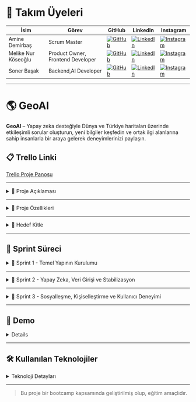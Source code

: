 # 👥 Takım Üyeleri

| İsim | Görev | GitHub | LinkedIn | Instagram |
|------|-------|--------|----------|-----------|
| Amine Demirbaş | Scrum Master | [![GitHub](https://img.shields.io/badge/GitHub-181717?style=for-the-badge&logo=github&logoColor=white)]((https://github.com/aminelisa)) | [![LinkedIn](https://img.shields.io/badge/LinkedIn-0077B5?style=for-the-badge&logo=linkedin&logoColor=white)](https://www.linkedin.com/in/aminedemirbas/) | [![Instagram](https://img.shields.io/badge/Instagram-E4405F?style=for-the-badge&logo=instagram&logoColor=white)](https://instagram.com/a_minelisa)
| Melike Nur Köseoğlu | Product Owner, Frontend Developer | [![GitHub](https://img.shields.io/badge/GitHub-181717?style=for-the-badge&logo=github&logoColor=white)](https://github.com/MelikeNurKoseoglu) | [![LinkedIn](https://img.shields.io/badge/LinkedIn-0077B5?style=for-the-badge&logo=linkedin&logoColor=white)](https://linkedin.com/in/melike-nur-köseoğlu-2aaa27209) | [![Instagram](https://img.shields.io/badge/Instagram-E4405F?style=for-the-badge&logo=instagram&logoColor=white)](https://instagram.com/melikenurkoseoglu)
| Soner Başak | Backend,AI Developer | [![GitHub](https://img.shields.io/badge/GitHub-181717?style=for-the-badge&logo=github&logoColor=white)](https://github.com/sonerbasak/) | [![LinkedIn](https://img.shields.io/badge/LinkedIn-0077B5?style=for-the-badge&logo=linkedin&logoColor=white)](https://www.linkedin.com/in/sonerbasak/) | [![Instagram](https://img.shields.io/badge/Instagram-E4405F?style=for-the-badge&logo=instagram&logoColor=white)](https://www.instagram.com/sonerbasaak/)

---

# 🌎 GeoAI

**GeoAI** – Yapay zeka desteğiyle Dünya ve Türkiye haritaları üzerinde etkileşimli sorular oluşturun, yeni bilgiler keşfedin ve ortak ilgi alanlarına sahip insanlarla bir araya gelerek deneyimlerinizi paylaşın.

## 📋 Trello Linki

[Trello Proje Panosu](https://trello.com/b/L1upbyvZ/group30-bootcamp)

---

<details>
  <summary>📄 Proje Açıklaması</summary>

GeIAI, kullanıcıların Türkiye ve dünya haritası üzerinde coğrafi alanlar seçerek yapay zeka destekli sorular oluşturup cevaplamalarını sağlayan etkileşimli bir web uygulamasıdır. Proje, harita tabanlı veri görselleştirme ve yapay zeka entegrasyonuyla bilgi keşfini kolaylaştırmayı amaçlamaktadır.

Bu platform aynı zamanda, kullanıcıların profil rozetleri kazanarak başarılarını sergileyebileceği, benzer ilgi alanlarına sahip kişilerle arkadaşlık kurabileceği ve bir araya gelerek deneyim paylaşımı yapabileceği bir sosyal ağa dönüşmektedir. Bu özellikler, öğrenmeyi sosyal ve etkileşimli bir deneyime dönüştürerek GeoAI'ı zenginleştirir.
</details>

---

<details>
  <summary>🌟 Proje Özellikleri</summary>

- Türkiye ve dünya haritasının interaktif gösterimi  
- İller, ülkeler veya bölgeler hakkında detaylı bilgi kartları  
- Yapay zeka destekli soru oluşturma ve cevaplama paneli  
- Kullanıcıların verdiği cevapların analizi
- Entegre sosyal medya altyapısı
- Başarıların sergilenebileceği rozet mantığı 
- Swiper ile zengin görsel ve metin slaytları  
- Responsive ve kullanıcı dostu arayüz tasarımı  

 

</details>

---

<details>
  <summary>🎯 Hedef Kitle</summary>

- Coğrafya, tarih ve kültür meraklıları  
- Eğitim alanındaki öğretmenler ve öğrenciler  
- Yapay zeka ve harita teknolojilerine ilgi duyan geliştiriciler  
- Genel kullanıcılar, bilgi keşfi ve öğrenmeye açık herkes  


</details>

---

<h2>🚀 Sprint Süreci</h2>

<details>
  <summary>🏃 Sprint 1 - Temel Yapının Kurulumu</summary>


  <details>
    <summary>🎯 Sprint 1 Notları</summary>
  Sprint süreci boyunca başlangıçta uyumlu bir görev dağılımı ve verimli bir iletişim hedeflenmiş olsa da, ekip içinde bazı uyumsuzluklar yaşanmıştır. Maalesef ekipten bir arkadaşımızın da geçirdiği kaza sonucu takımdan ayrılması gerekmiştir.

  Bu zorlu süreçte, Scrum Master'ımız sorumluluğunu yerine getirmemiş olup sprint 1'deki Scrum Master süreçleri ve koordinasyonu Melike Demirbaş tarafından yürütülmüştür.

Ekip, bu olumsuzluklara rağmen kalan üyelerle birlikte sürece adapte olmaya çalışmıştır. Sprint başında belirlenen hedefler ve kullanıcı hikayeleri doğrultusunda arayüz tasarımları, harita entegrasyonu ve seçilebilir şehirler için bilgi kutucuklarının oluşturulması gibi temel adımlar başarıyla tamamlanmıştır.
  </details>

  <details>
    <summary>🎯 Sprint 1 Hedefleri</summary>
    <ul>
      <li>Türkiye ve dünya haritalarının temel görselleştirmesini oluşturmak</li>
      <li>Harita üzerinde şehir/bölge tıklanabilirliğini sağlamak</li>
      <li>Belirli şehirler için bilgi veri girişlerini gerçekleştirmek</li>
      <li>Basit ve işlevsel bir kullanıcı arayüzü oluşturmak</li>
    </ul>
  </details>
  
  <details>
    <summary>🎯 Tahmin Edilen Tamamlanacak Puan</summary>
    <ul>
      <li>Sprint 1 için belirlenen hedef puan: <strong>100 puan</strong></li>
      <li>Gerçekleşen puan: <strong>90 puan</strong></li>
      <li>Tamamlanma oranı: <strong>%90</strong></li>
    </ul>
  </details>
  
  <details>
    <summary>🎯 Tahmin Mantığı</summary>
    <p>
      Proje süresince toplam 3 sprint planlanmış ve her sprint için değerlendirme <strong>100 puan üzerinden</strong> yapılacak şekilde yapılandırılmıştır.<br>
      Görevler zorluk ve tahmini eforlarına göre puanlanmış, sprint sonunda bu görevlerin tamamlanma durumu puan bazlı olarak ölçülmüştür.<br>
      Sprint 1, hedeflenen 100 puanın <strong>%90’ına</strong> ulaşılarak yüksek başarı oranıyla tamamlanmıştır.
    </p>
  </details>

  <details>
    <summary>🎯 Daily Scrum</summary>
    <p>Günlük toplantılarımızdan örnek ekran görüntüleri:</p>
    <img src="images/görsel1.jpg" alt="Daily Scrum Görseli 1" width="600" style="margin-bottom: 10px;" />
    <img src="images/görsel2.jpg" alt="Daily Scrum Görseli 2" width="600" />
  </details>

  <details>
  <summary>🎯 Sprint Board Updates</summary>
  <p>Sprint board'dan iki örnek ekran görüntüsü:</p>
  <img src="images/görsel3.jpg" alt="Sprint Board Görüntüsü 1" width="600" style="margin-bottom: 10px;" />
  <img src="images/görsel4.jpg" alt="Sprint Board Görüntüsü 2" width="600" />
</details>

  <details>
    <summary>🎯 Ekran Görüntüleri</summary>
    <p>Projeye ait 4 farklı ekran görüntüsü:</p>
    <p>
      <img src="images/ekran1.png" alt="Ekran Görüntüsü 1" width="300" style="margin-right: 10px; margin-bottom: 10px;" />
      <img src="images/ekran2.png" alt="Ekran Görüntüsü 2" width="300" style="margin-right: 10px; margin-bottom: 10px;" />
    </p>
    <p>
      <img src="images/ekran3.png" alt="Ekran Görüntüsü 3" width="300" style="margin-right: 10px;" />
      <img src="images/ekran4.png" alt="Ekran Görüntüsü 4" width="300" />
    </p>
  </details>

  <details>
  <summary>🎯 Sprint Review</summary>
  <ul>
    <li>Leaflet.js kütüphanesi ile Türkiye ve Dünya haritası entegre edildi</li>
    <li>Harita üzerinde bazı şehirler (örneğin İstanbul, Ankara, İzmir) seçilebilir hale getirildi</li>
    <li>Bu şehirler için kısa bilgi kartları (nüfus, tarih, kültür, coğrafi konum) eklendi</li>
    <li>Şehir seçimi sonrası bilgi kutucuğu popup olarak kullanıcıya gösteriliyor</li>
  </ul>

  <hr />

  <p><strong>Sprint Dönemi:</strong> 24 Haziran – 6 Temmuz 2025<br>
  <strong>Proje:</strong> GeoAI</p>

  <p>👩‍💼 <strong>Amine Demirbaş – Scrum Master</strong></p>
  <ul>
      <li>Bu sprintte görevlerini yerine getirememiştir</li>
  </ul>

  <p>👩‍💻 <strong>Melike Nur Köseoğlu – Product Owner, Frontend Developer</strong></p>
  <ul>
    <li>Leaflet.js ile harita görselleştirme</li>
    <li>Backlog yönetimi ve kullanıcı test senaryoları</li>
    <li>Tasarım yönlendirmeleri ve içerik planlama</li>
    <li>Takım içi iletişim ve görev koordinasyonu</li>
    <li>Sprint Review & Retrospective dokümantasyonu</li>
  </ul>

  <p>👨‍💻 <strong>Soner Başak – Backend, AI Developer</strong></p>
  <ul>
    <li>Şehir verileri için API ve JSON veri yapısı</li>
    <li>Backend test ortamı ve veri servisleri</li>
    <li>Gelecekteki veritabanı yapısı planlaması</li>
    <li>Şehir seçimi ve popup bilgi kutuları</li>
    <li>Responsive UI ve bilgi kartı komponentleri</li>
    <li>Trello panosu takibi ve günlük toplantı organizasyonu</li>
  </ul>
 </details>
 
  <details>
  <summary>🎯 Sprint Retrospective</summary>
  <p>
    Sprint sonunda ekip bir araya gelerek süreçte nelerin iyi gittiğini, hangi konularda zorlanıldığını ve iyileştirme alanlarını değerlendirmiştir.
  </p>
  <ul>
    <li><strong>Başarılı Yönler:</strong> Ekip içi iletişim güçlüydü, görev dağılımı sağlıklıydı, planlama başarılıydı ve hedefler neredeyse tamamen yapıldı.</li>
    <li><strong>Geliştirilmesi Gerekenler:</strong> Bazı teknik entegrasyonlarda zamanlama sorunları yaşandı,test süreçleri daha erken başlamalı, ekipte iş takibi ve sorumlululuk bilinci problemleri var.</li>
    <li><strong>İleriye Dönük Adımlar:</strong> Günlük toplantılar daha kısa ve odaklı yapılacak, dokümantasyon düzenli olarak güncellenecek.</li>
  </ul>
  <p>
    Genel olarak sprint, belirlenen hedeflere büyük oranda ulaşılarak tamamlanmıştır ve sonraki sprintlerde verimliliği artırmak için gerekli adımlar planlanmıştır.
  </p>
</details>


</details>


---

<details>
  <summary>🏃 Sprint 2 - Yapay Zeka, Veri Girişi ve Stabilizasyon</summary>

  <details>
    <summary>🎯 Sprint 2 Notları</summary>
    Sprint 2 sürecinde ekip içindeki problemler ele alındı ve yeni görevlendirmelerle süreç devam etti. Yapay zekâ modülünün projeye dahil edilmesi önemli bir kilometre taşı oldu. Ayrıca uygulamanın performansını etkileyen sistemsel sorunlar belirlenerek başarılı şekilde çözüldü. Stabilite açısından gözle görülür iyileştirmeler sağlandı.
  </details>

  <details>
    <summary>🎯 Sprint 2 Hedefleri</summary>
    <ul>
      <li>🌍 Dünya haritasının sisteme entegrasyonu</li>
      <li>💻 Arayüzde kullanıcı deneyimini artıracak görsel güncellemeler</li>
      <li>🗂️ İl bazında bilgi ve medya içeriklerinin girilmesi</li>
      <li>🌐 Ülke bazlı içeriklerin hazırlanması ve yüklenmesi</li>
      <li>🤖 Yapay zekâ modülünün entegrasyonu ve testleri</li>
      <li>🗃️ Dosya ve klasör yapısının yeniden düzenlenmesi</li>
      <li>❓ Soru üretim modülünün yapay zekâ ile oluşturulması</li>
      <li>👁️ Kullanıcıların soru-cevap etkileşimini görüntülemesi</li>
      <li>✅❌ Doğruluk hesaplama sisteminin geliştirilmesi</li>
      <li>🛠️ Gelişim aşamasında tespit edilen eksiklerin giderilmesi</li>
      <li>🚀 Yapay zekâ algoritmasının iyileştirilmesi</li>
      <li>💾 Bellek kullanımındaki sorunların çözülmesi</li>
    </ul>
  </details>

  <details>
    <summary>🎯 Tahmin Edilen Tamamlanacak Puan</summary>
    <ul>
      <li>Hedeflenen puan: <strong>100</strong></li>
      <li>Gerçekleşen puan: <strong>100</strong></li>
      <li>Tamamlanma oranı: <strong>%100</strong></li>
    </ul>
  </details>

  <details>
    <summary>🎯 Tahmin Mantığı</summary>
    <p>
      Sprint başlangıcında her görev için efor ve zorluk seviyesi dikkate alınarak puanlama yapıldı. Toplamda 100 puan üzerinden planlanan bu sprint, tüm hedeflerin başarıyla tamamlanması sayesinde %100 oranında başarıya ulaştı.
    </p>
  </details>

  <details>
    <summary>🎯 Daily Scrum</summary>
    <ul>
      <li>Daily Scrum toplantıları düzenli olarak yapılmış olsa da, bazı ekip üyelerinin ilerleme ve karşılaşılan engelleri paylaşmakta yetersiz kalması nedeniyle sürecin takibi zorlaşmıştır. Bu durum, yalnızca iki kişinin tüm görevleri paylaşmaya çalıştığı bir sürece dönüşmüştür.</li>
      <li>Bellek sorunları gibi kritik teknik problemler anında tespit edilip çözüme kavuşturuldu.</li>
      <li>Tüm görevler dinamik bir şekilde güncellenerek takvimsel uyum sağlandı.</li>
    </ul>
    <p>Scrum toplantılarından ekran görüntüleri:</p>
    <img src="images/ss8.jpg" alt="Daily Scrum Görseli 1" width="600" style="margin-bottom: 10px;" />
    <img src="images/ss10.jpg" alt="Daily Scrum Görseli 2" width="600" />
  </details>

  <details>
    <summary>🎯 Sprint Board Updates</summary>
    <p>Sprint boyunca görev yönetimi Trello üzerinden takip edildi. İşte örnek ekran görüntüleri:</p>
    <img src="images/trello01.png" alt="Sprint Board Görüntüsü 1" width="600" style="margin-bottom: 10px;" />
    <img src="images/trello02.png" alt="Sprint Board Görüntüsü 2" width="600" />
  </details>

  <details>
    <summary>🎯 Ekran Görüntüleri</summary>
    <p>Uygulamanın geliştirme sürecine ait 6 ekran görüntüsü:</p>
    <p>
      <img src="images/ss1.jpg" alt="Ekran Görüntüsü 1" width="300" style="margin-right: 10px; margin-bottom: 10px;" />
      <img src="images/ss2.jpg" alt="Ekran Görüntüsü 2" width="300" style="margin-right: 10px; margin-bottom: 10px;" />
    </p>
    <p>
      <img src="images/ss3.jpg" alt="Ekran Görüntüsü 3" width="300" style="margin-right: 10px;" />
      <img src="images/ss4.jpg" alt="Ekran Görüntüsü 4" width="300" />
    </p>
    <p>
      <img src="images/ss5.jpg" alt="Ekran Görüntüsü 5" width="300" style="margin-right: 10px;" />
      <img src="images/ss6.jpg" alt="Ekran Görüntüsü 6" width="300" />
    </p>
  </details>

  <details>
  <summary>🎯 Sprint Review</summary>
  <ul>
    <li>Yapay zekâ modülünün entegrasyonu projenin teknik kapasitesini ciddi oranda artırdı.</li>
    <li>Dünya haritası ile kullanıcı etkileşimi daha kapsamlı hale getirildi.</li>
    <li>Geri bildirimler genel olarak olumluydu; özellikle kullanıcı deneyimindeki gelişmeler dikkat çekti.</li>
    <li>Bazı şehirlerin eksik medya içerikleri Sprint 3 için hedeflendi.</li>
  </ul>
  
  <hr />

  <p><strong>Sprint Dönemi:</strong> 6 Temmuz – 20 Temmuz 2025<br>
  <strong>Proje:</strong> GeoAI</p>

  <p>👩‍💼 <strong>Amine Demirbaş – Scrum Master</strong></p>
  <ul>
      <li>Bu sprintte görevlerini yerine getirememiştir</li>
  </ul>

  <p>👩‍💻 <strong>Melike Nur Köseoğlu – Product Owner</strong></p>
  <ul>
    <li>Yapay zekâ entegrasyonu ve UI geliştirmeleri yaptı.</li>
    <li>Soru oluşturma fonksiyonlarını aktive etti.</li>
    <li>Ön yüz geliştirmeleri yapıldı</li>
    <li>İletişim ve koordinasyonu sağladı.</li>
    <li>Gelişmeleri dokümante etti.</li>
    <li>Şehir verilerini işleyen API yapısını oluşturdu.</li>
  </ul>

  <p>👨‍💻 <strong>Soner Başak – Backend & AI Developer</strong></p>
  <ul>
    <li>Dünya haritası entegrasyonu sağladı.</li>
    <li>Soru algoritmasını geliştirdi.</li>
    <li>Sistemsel hataları giderdi.</li>
    <li>Günlük toplantıları organize etti.</li>
    <li>Veritabanı entegrasyonları gerçekleştirdi.</li>
    <li>Şehir verilerini işleyen Json yapısını oluşturdu.</li>
  </ul>

</details>


  <details>
    <summary>🎯 Sprint Retrospective</summary>
    <p>Takım değerlendirme toplantısında öne çıkan konular:</p>

    <strong>🌟 İyi Gidenler</strong>
    <ul>
      <li>Yapay zekâ entegrasyonu zamanında ve sorunsuz gerçekleşti.</li>
      <li>Scrum toplantıları verimli ve çözüm odaklıydı.</li>
    </ul>

    <strong>⚠️ Geliştirilmesi Gerekenler</strong>
    <ul>
      <li>Takım içi iletişim motivasyonunda düşüklükler vardı.</li>
      <li>Versiyon kontrolü için daha etkin bir sistem gerekli.</li>
      <li>Arayüz testleri daha erken başlatılmalı.</li>
    </ul>

    <strong>🚀 Öneriler</strong>
    <ul>
      <li>Harita üzerinde filtreleme ve arama fonksiyonları eklenmeli.</li>
      <li>Yapay zekâ içeriğinin kalite kontrolü yapılmalı.</li>
      <li>Beta kullanıcı testleriyle geri bildirim alınmalı.</li>
    </ul>
  </details>

</details>



---

<details>
  <summary>🏃 Sprint 3 - Sosyalleşme, Kişiselleştirme ve Kullanıcı Deneyimi</summary>

  <details>
    <summary>🎯 Sprint 3 Notları</summary>
    Sprint 3, projenin son sprint'i olarak tamamlandı. Bu süreçte uygulamanın temel fonksiyonları sosyal bir platforma dönüştürülerek zenginleştirildi. Quiz modülü, yapay zekâ entegrasyonuyla daha dinamik hale getirildi. Kullanıcı deneyimini merkezine alan giriş paneli ve çoklu kullanıcı desteği eklendi. Ayrıca, kullanıcı etkileşimini artırmak için rozet ve sosyal medya sistemleri hayata geçirildi. Sprint boyunca tespit edilen ufak çaplı hatalar giderilerek projenin son hali stabil ve kullanıma hazır hale getirildi.
  </details>

  <details>
    <summary>🎯 Sprint 3 Hedefleri</summary>
    <ul>
      <li>👤 Giriş paneli ve çoklu kullanıcı desteğinin sağlanması</li>
      <li>🧩 Yapay zekâ destekli quiz oluşturma mantığının güncellenmesi</li>
      <li>🤝 Sosyal medya mantığının oluşturulması (arkadaşlık, profil)</li>
      <li>🏅 Kullanıcılar için rozet sisteminin geliştirilmesi</li>
      <li>🖼️ Kullanıcı profil sayfalarının tasarlanması ve uygulanması</li>
      <li>🐛 Tespit edilen ufak problemlerin ve hataların giderilmesi</li>
      <li>📊 Kullanıcı skorlarının ve istatistiklerinin gösterilmesi</li>
    </ul>
  </details>

  <details>
    <summary>🎯 Tahmin Edilen Tamamlanacak Puan</summary>
    <ul>
      <li>Hedeflenen puan: <strong>110</strong></li>
      <li>Gerçekleşen puan: <strong>105</strong></li>
      <li>Tamamlanma oranı: <strong>%95</strong></li>
    </ul>
  </details>

  <details>
    <summary>🎯 Tahmin Mantığı</summary>
    <p>
      Bu sprint, önceki sprintlere göre daha fazla özellik ve entegrasyon gerektirdiğinden puanlama daha yüksek tutulmuştur. Sosyal medya entegrasyonunun karmaşıklığı nedeniyle hedeflenen puana yakın bir başarı elde edilmiştir. Quiz güncellemesi, çoklu kullanıcı desteği ve rozet sistemi gibi ana hedefler başarıyla tamamlanırken, bazı ufak geliştirmeler projenin son haline dahil edilmemiştir.
    </p>
  </details>

  <details>
    <summary>🎯 Daily Scrum</summary>
    <ul>
      <li>Daily Scrum toplantıları, **Melike Nur Köseoğlu** tarafından organize edilerek sprint süreci takip edilmiştir.</li>
      <li>Ekip içindeki iletişim zayıflığı, özellikle görev takibinde bazı zorluklara neden olmuştur.</li>
      <li>Quiz mantığının güncellenmesi sürecinde ortaya çıkan beklenmedik teknik zorluklar, **Melike Nur Köseoğlu ve Soner Başak'ın** yoğun çabalarıyla aşılmıştır.</li>
      <li>Tüm görevler, takvime uyum sağlamak amacıyla dinamik bir şekilde yönetilmiştir.</li>
    </ul>
    <p>Scrum toplantılarından ekran görüntüleri:</p>
    <img src="images/ss11.jpg" alt="Daily Scrum Görseli 1" width="600" style="margin-bottom: 10px;" />
    <img src="images/ss12.jpg" alt="Daily Scrum Görseli 2" width="600" />
  </details>

  <details>
    <summary>🎯 Sprint Board Updates</summary>
    <p>Sprint boyunca görev yönetimi Trello üzerinden takip edildi. İşte örnek ekran görüntüleri:</p>
    <img src="images/trello03.png" alt="Sprint Board Görüntüsü 1" width="600" style="margin-bottom: 10px;" />
    <img src="images/trello04.png" alt="Sprint Board Görüntüsü 2" width="600" />
  </details>

  <details>
    <summary>🎯 Ekran Görüntüleri</summary>
    <p>Uygulamanın geliştirme sürecine ait 6 ekran görüntüsü:</p>
    <p>
      <img src="images/ss7.jpg" alt="Ekran Görüntüsü 1" width="300" style="margin-right: 10px; margin-bottom: 10px;" />
      <img src="images/ss8.jpg" alt="Ekran Görüntüsü 2" width="300" style="margin-right: 10px; margin-bottom: 10px;" />
    </p>
    <p>
      <img src="images/ss9.jpg" alt="Ekran Görüntüsü 3" width="300" style="margin-right: 10px;" />
      <img src="images/ss10.jpg" alt="Ekran Görüntüsü 4" width="300" />
    </p>
    <p>
      <img src="images/ss11.jpg" alt="Ekran Görüntüsü 5" width="300" style="margin-right: 10px;" />
      <img src="images/ss12.jpg" alt="Ekran Görüntüsü 6" width="300" />
    </p>
  </details>

  <details>
  <summary>🎯 Sprint Review</summary>
  <ul>
    <li>Yapay zekâ ile entegre edilmiş yeni quiz sistemi, kullanıcı etkileşimini önemli ölçüde artırdı.</li>
    <li>Giriş paneli ve çoklu kullanıcı desteği, platformu daha kişisel ve kullanışlı hale getirdi.</li>
    <li>Sosyal medya özellikleri, kullanıcıların platformda daha fazla zaman geçirmesini sağladı.</li>
    <li>Projenin temel hedefleri başarıyla tamamlanarak, ürün piyasaya sürülmeye hazır hale getirildi.</li>
  </ul>
  
  <hr />

  <p><strong>Sprint Dönemi:</strong> 21 Temmuz – 4 Ağustos 2025<br>
  <strong>Proje:</strong> GeoAI</p>

  <p>👩‍💼 <strong>Amine Demirbaş – Scrum Master</strong></p>
  <ul>
    <li>Bu sprintte görevlerini tam olarak yerine getirememiştir.</li>
    <li>`turkey.json` datasına veri eklemesi yapmıştır.</li>
  </ul>

  <p>👩‍💻 <strong>Melike Nur Köseoğlu – Product Owner</strong></p>
  <ul>
    <li>Giriş ve çoklu kullanıcı sistemini geliştirmiştir.</li>
    <li>Sosyal medya mantığı ve profil sayfalarını tasarlayıp uygulamıştır.</li>
    <li>Kullanıcı rozet sistemini oluşturmuştur.</li>
    <li>**Daily Scrum toplantılarını yöneterek ekip içi koordinasyonu sağlamıştır.**</li>
    <li>Arayüzdeki eksiklikleri ve problemleri gidermiştir.</li>
  </ul>

  <p>👨‍💻 <strong>Soner Başak – Backend & AI Developer</strong></p>
  <ul>
    <li>Yapay zekâ destekli quiz mantığını güncelledi ve testlerini yapmıştır.</li>
    <li>Kullanıcı skor ve istatistiklerinin gösterimi için gerekli backend altyapısını kurmuştur.</li>
    <li>Çoklu kullanıcı desteği için veritabanı entegrasyonlarını gerçekleştirmiştir.</li>
    <li>Küçük çaplı hataların giderilmesinde aktif rol almıştır.</li>
  </ul>

  </details>

  <details>
    <summary>🎯 Sprint Retrospective</summary>
    <p>Takım değerlendirme toplantısında öne çıkan konular:</p>

    <strong>🌟 İyi Gidenler</strong>
    <ul>
      <li>Quiz sisteminin güncellenmesi ve kullanıcı arayüzü geri bildirimleri çok olumluydu.</li>
      <li>Yeni eklenen sosyal özellikler platforma yeni bir dinamizm kattı.</li>
      <li>Proje hedeflerinin büyük bir kısmı başarıyla tamamlandı.</li>
    </ul>

    <strong>⚠️ Geliştirilmesi Gerekenler</strong>
    <ul>
      <li>Ekip içi iletişimin daha güçlü olması gerektiği anlaşılmıştır.</li>
      <li>Scrum Master'ın rolü ve sorumlulukları daha net bir şekilde belirlenmelidir.</li>
    </ul>

    <strong>🚀 Öneriler</strong>
    <ul>
      <li>Projenin sürdürülebilirliği için olası yeni özellikler (harita filtreleme, kullanıcı içerik teyidi) için bir yol haritası oluşturulabilir.</li>
      <li>Pazarlama ve beta test süreçleri için hazırlıklara başlanabilir.</li>
    </ul>
  </details>

</details>

---

<h2>🎥 Demo</h2>

<details>

> Demo videosu: [YouTube Linki (varsa)](https://youtube.com/...)

Ekran görüntüleri:

| Ana Sayfa | Öneriler | Dünya Haritası |
|-----------|-----------|------------|
| ![](./screens/deneme.png) | ![](./screens/deneme.png) | ![](./screens/deneme.png) |

</details>

---

<h2>🛠️ Kullanılan Teknolojiler</h2>

<details>
  <summary>Teknoloji Detayları</summary>
  <ul>
    <li><strong>Frontend:</strong> HTML, CSS, JavaScript</li>
    <li><strong>Backend:</strong> Python, FastAPI</li>
    <li><strong>Veri Tabanı:</strong> SQLite / Firebase</li>
    <li><strong>Yapay Zeka:</strong> GEMİNİ</li>
    <li><strong>Tasarım:</strong> Figma, GEMİNİ</li>
  </ul>
</details>


---

> Bu proje bir bootcamp kapsamında geliştirilmiş olup, eğitim amaçlıdır.
